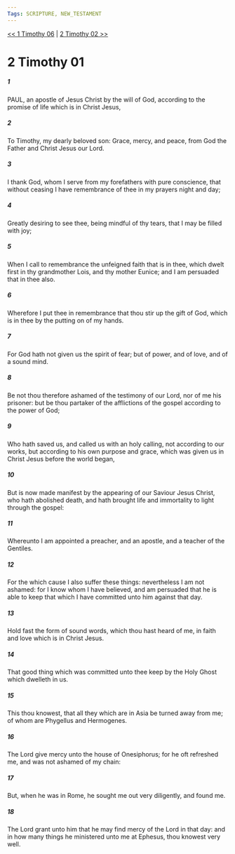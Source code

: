```yaml
---
Tags: SCRIPTURE, NEW_TESTAMENT
---
```


[<< 1 Timothy 06](NEW_TESTAMENT/15_1_Timothy/1_Timothy_06.md) | [2 Timothy 02 >>](NEW_TESTAMENT/16_2_Timothy/2_Timothy_02.md)

# 2 Timothy 01

##### 1
 PAUL, an apostle of Jesus Christ by the will of God, according to the promise of life which is in Christ Jesus,
##### 2
 To Timothy, my dearly beloved son: Grace, mercy, and peace, from God the Father and Christ Jesus our Lord.
##### 3
 I thank God, whom I serve from my forefathers with pure conscience, that without ceasing I have remembrance of thee in my prayers night and day;
##### 4
 Greatly desiring to see thee, being mindful of thy tears, that I may be filled with joy;
##### 5
 When I call to remembrance the unfeigned faith that is in thee, which dwelt first in thy grandmother Lois, and thy mother Eunice; and I am persuaded that in thee also.
##### 6
 Wherefore I put thee in remembrance that thou stir up the gift of God, which is in thee by the putting on of my hands.
##### 7
 For God hath not given us the spirit of fear; but of power, and of love, and of a sound mind.
##### 8
 Be not thou therefore ashamed of the testimony of our Lord, nor of me his prisoner: but be thou partaker of the afflictions of the gospel according to the power of God;
##### 9
 Who hath saved us, and called us with an holy calling, not according to our works, but according to his own purpose and grace, which was given us in Christ Jesus before the world began,
##### 10
 But is now made manifest by the appearing of our Saviour Jesus Christ, who hath abolished death, and hath brought life and immortality to light through the gospel:
##### 11
 Whereunto I am appointed a preacher, and an apostle, and a teacher of the Gentiles.
##### 12
 For the which cause I also suffer these things: nevertheless I am not ashamed: for I know whom I have believed, and am persuaded that he is able to keep that which I have committed unto him against that day.
##### 13
 Hold fast the form of sound words, which thou hast heard of me, in faith and love which is in Christ Jesus.
##### 14
 That good thing which was committed unto thee keep by the Holy Ghost which dwelleth in us.
##### 15
 This thou knowest, that all they which are in Asia be turned away from me; of whom are Phygellus and Hermogenes.
##### 16
 The Lord give mercy unto the house of Onesiphorus; for he oft refreshed me, and was not ashamed of my chain:
##### 17
 But, when he was in Rome, he sought me out very diligently, and found me.
##### 18
 The Lord grant unto him that he may find mercy of the Lord in that day: and in how many things he ministered unto me at Ephesus, thou knowest very well.

